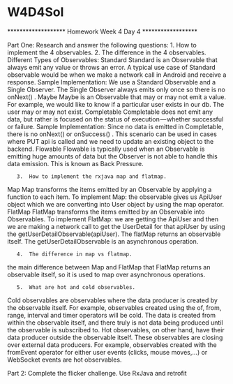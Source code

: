# W4D4Sol
*******************  Homework Week 4 Day 4 ******************

Part One:
      Research and answer the following questions:
      1.  How to implement the 4 observables.
      2.  The difference in the 4 observables.
Different Types of Observables:
Standard
Standard is an Observable that always emit any value or throws an error. A typical use case of Standard observable would be when we make a network call in Android and receive a response.
Sample Implementation: We use a Standard Observable and a Single Observer. The Single Observer always emits only once so there is no onNext() .
Maybe
Maybe is an Observable that may or may not emit a value. For example, we would like to know if a particular user exists in our db. The user may or may not exist.
Completable
Completable does not emit any data, but rather is focused on the status of execution — whether successful or failure.
Sample Implementation: Since no data is emitted in Completable, there is no onNext() or onSuccess() . This scenario can be used in cases where PUT api is called and we need to update an existing object to the backend.
Flowable
Flowable is typically used when an Observable is emitting huge amounts of data but the Observer is not able to handle this data emission. This is known as Back Pressure.


       3.  How to implement the rxjava map and flatmap.
Map
Map transforms the items emitted by an Observable by applying a function to each item.
To implement Map: the observable gives us ApiUser object which we are converting into User object by using the map operator.
FlatMap
FlatMap transforms the items emitted by an Observable into Observables.
To implement FlatMap: we are getting the ApiUser and then we are making a network call to get the UserDetail for that apiUser by using the getUserDetailObservable(apiUser). The flatMap returns an observable itself. The getUserDetailObservable is an asynchronous operation.

       4.  The difference in map vs flatmap.
the main difference between Map and FlatMap that FlatMap returns an observable itself, so it is used to map over asynchronous operations.

       5.  What are hot and cold observables.
Cold observables are observables where the data producer is created by the observable itself. For example, observables created using the of, from, range, interval and timer operators will be cold. The data is created from within the observable itself, and there truly is not data being produced until the observable is subscribed to.
Hot observables, on other hand, have their data producer outside the observable itself. These observables are closing over external data producers. For example, observables created with the fromEvent operator for either user events (clicks, mouse moves,…) or WebSocket events are hot observables.

Part 2:
      Complete the flicker challenge.  Use RxJava and retrofit
